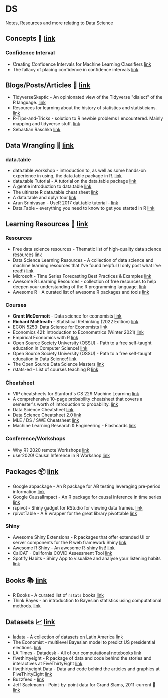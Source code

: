 # DS
Notes, Resources and more relating to Data Science

## Concepts 🧠 [link]()
### Confidence Interval
* Creating Confidence Intervals for Machine Learning Classifiers [link](https://sebastianraschka.com/blog/2022/confidence-intervals-for-ml.html)
* The fallacy of placing confidence in confidence intervals [link](https://link.springer.com/article/10.3758/s13423-015-0947-8)

## Blogs/Posts/Articles 📃 [link]()
* TidyverseSkeptic - An opinionated view of the Tidyverse "dialect" of the R language. [link](https://github.com/matloff/TidyverseSkeptic)
* Resources for learning about the history of statistics and statisticians. [link](https://github.com/sctyner/history_of_statistics)
* R-Tips-and-Tricks - solution to R newbie problems I encountered. Mainly mapping and tidyverse stuff. [link](https://github.com/toebR/R-Tipps-and-Tricks)
* Sebastian Raschka [link](https://sebastianraschka.com/blog/index.html)

## Data Wrangling 🧰 [link]()
### data.table
* data.table workshop -  introduction to, as well as some hands-on experience in using, the data.table package in R. [link](https://github.com/traceybit/dt-workshop)
* data.table Tutorial - A tutorial on the data.table package [link](https://github.com/StatsGary/Data.TableTutorial)
* A gentle introduction to data.table [link](https://atrebas.github.io/post/2020-06-17-datatable-introduction/)
* The ultimate R data.table cheat sheet [link](https://www.infoworld.com/article/3575086/the-ultimate-r-datatable-cheat-sheet.html)
* A data.table and dplyr tour [link](https://atrebas.github.io/post/2019-03-03-datatable-dplyr/#reshape-data)
* Arun Srinivasan - UseR 2017 dat.table tutorial - [link](https://github.com/arunsrinivasan/user2017-data.table-tutorial)
* Data.Table – everything you need to know to get you started in R [link](https://hutsons-hacks.info/data-table-everything-you-need-to-know-to-get-you-started-in-r)

## Learning Resources 🏫 [link]()
### Resources
* Free data science resources - Thematic list of high-quality data science resources [link](https://github.com/alastairrushworth/free-data-science)
* Data Science Learning Resources - A collection of data science and machine learning resources that I've found helpful (I only post what I've read!) [link](https://github.com/bradleyboehmke/data-science-learning-resources)
* Microsoft - Time Series Forecasting Best Practices & Examples [link](https://github.com/microsoft/forecasting)
* Awesome R Learning Resources - collection of free resources to help deepen your understanding of the R programming language. [link](https://github.com/iamericfletcher/awesome-r-learning-resources)
* Awesome R - A curated list of awesome R packages and tools [link](https://github.com/qinwf/awesome-R)
### Courses
* **Grant McDermott** - Data science for economists [link](https://github.com/uo-ec607/lectures)
* **Richard McElreath** - Statistical Rethinking (2022 Edition) [link](https://github.com/rmcelreath/stat_rethinking_2022)
* ECON 5253: Data Science for Economists [link](https://github.com/tyleransom/DScourseS22)
* Economics 421: Introduction to Econometrics (Winter 2021) [link](https://github.com/edrubin/EC421W21)
* Empirical Economics with R [link](https://github.com/skranz/empecon)
* Open Source Society University (OSSU) -  Path to a free self-taught education in Computer Science! [link](https://github.com/ossu/computer-science)
* Open Source Society University (OSSU) - Path to a free self-taught education in Data Science! [link](https://github.com/ossu/data-science)
* The Open Source Data Science Masters [link](https://github.com/datasciencemasters/go)
* rstats-ed - List of courses teaching R [link](https://github.com/rstudio-education/rstats-ed)
### Cheatsheet
* VIP cheatsheets for Stanford's CS 229 Machine Learning [link](https://github.com/afshinea/stanford-cs-229-machine-learning)
* A comprehensive 10-page probability cheatsheet that covers a semester's worth of introduction to probability.  [link](https://github.com/wzchen/probability_cheatsheet)
* Data Science Cheatsheet  [link](https://github.com/ml874/Data-Science-Cheatsheet)
* Data Science Cheatsheet 2.0 [link](https://github.com/aaronwangy/Data-Science-Cheatsheet)
* MLE / DS / SWE Cheatsheet [link](https://github.com/edwardleardi/mle-ds-swe-cheat-sheets)
* Machine Learning Research & Engineering - Flashcards [link](https://github.com/b7leung/MLE-Flashcards)
### Conference/Workshops
* Why R? 2020 remote Workshops [link](https://github.com/WhyR2020/workshops)
* user2020! Causal Inference in R Workshop [link](https://github.com/LucyMcGowan/user2020-causal-inference)

## Packages 📦 [link]()
* Google abpackage - An R package for AB testing leveraging pre-period information [link](https://github.com/google/abpackage)
* Google CausalImpact - An R package for causal inference in time series [link](https://github.com/google/CausalImpact)
* rspivot - Shiny gadget for RStudio for viewing data frames. [link](https://github.com/ryantimpe/rspivot)
* rpivotTable - A R wrapper for the great library pivottable [link](https://github.com/smartinsightsfromdata/rpivotTable)
### Shiny
* Awesome Shiny Extensions - R packages that offer extended UI or server components for the R web framework Shiny [link](https://github.com/nanxstats/awesome-shiny-extensions)
* Awesome R Shiny - An awesome R-shiny list!  [link](https://github.com/grabear/awesome-rshiny)
* CalCAT - California COVID Assessment Tool [link](https://github.com/StateOfCalifornia/CalCAT)
* Spotify Habits - Shiny App to visualize and analyse your listening habits [link](https://github.com/nicoFhahn/spotify_habits)

## Books 📚 [link]()
* R Books - A curated list of `rstats` books [link](https://github.com/RomanTsegelskyi/rbooks)
* Think Bayes - an introduction to Bayesian statistics using computational methods. [link](https://github.com/AllenDowney/ThinkBayes2)

## Datasets 📈 [link]()
* ladata - A collection of datasets on Latin America [link](https://github.com/hail2thief/ladata)
* The Economist  -  multilevel Bayesian model to predict US presidential elections. [link](https://github.com/TheEconomist/us-potus-model)
* LA Times - Datadesk - All of our computational notebooks  [link](https://github.com/datadesk/notebooks)
* fivethirtyeight - R package of data and code behind the stories and interactives at FiveThirtyEight [link](https://github.com/rudeboybert/fivethirtyeight)
* fivethirtyeight Data - Data and code behind the articles and graphics at FiveThirtyEight [link](https://github.com/fivethirtyeight/data)
* Buzzfeed - [link](https://github.com/paldhous/ucsc)
* Jeff Sackmann - Point-by-point data for Grand Slams, 2011-current 🎾 [link](https://github.com/JeffSackmann/tennis_slam_pointbypoint)
